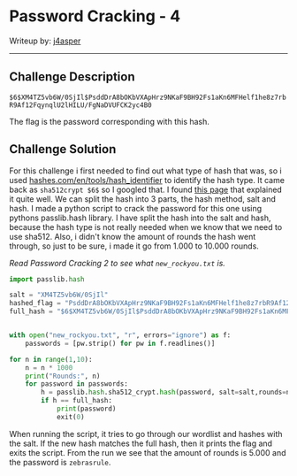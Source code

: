 # Password Cracking - 4

Writeup by: [j4asper](https://github.com/j4asper)

---

## Challenge Description

`$6$XM4TZ5vb6W/0SjIl$PsddDrA8bOKbVXApHrz9NKaF9BH92Fs1aKn6MFHelf1he8z7rbR9Af12FqynqlU2lHILU/FgNaDVUFCK2yc4B0`

The flag is the password corresponding with this hash.

## Challenge Solution

For this challenge i first needed to find out what type of hash that was, so i used [hashes.com/en/tools/hash_identifier](https://hashes.com/en/tools/hash_identifier) to identify the hash type. It came back as `sha512crypt $6$` so I googled that. I found [this page](https://asecuritysite.com/hash/splunk_hash) that explained it quite well. We can split the hash into 3 parts, the hash method, salt and hash. I made a python script to crack the password for this one using pythons passlib.hash library. I have split the hash into the salt and hash, because the hash type is not really needed when we know that we need to use sha512. Also, i didn't know the amount of rounds the hash went through, so just to be sure, i made it go from 1.000 to 10.000 rounds.

*Read Password Cracking 2 to see what `new_rockyou.txt` is.*

```py
import passlib.hash

salt = "XM4TZ5vb6W/0SjIl"
hashed_flag = "PsddDrA8bOKbVXApHrz9NKaF9BH92Fs1aKn6MFHelf1he8z7rbR9Af12FqynqlU2lHILU/FgNaDVUFCK2yc4B0"
full_hash = "$6$XM4TZ5vb6W/0SjIl$PsddDrA8bOKbVXApHrz9NKaF9BH92Fs1aKn6MFHelf1he8z7rbR9Af12FqynqlU2lHILU/FgNaDVUFCK2yc4B0"


with open("new_rockyou.txt", "r", errors="ignore") as f:
    passwords = [pw.strip() for pw in f.readlines()]

for n in range(1,10):
    n = n * 1000
    print("Rounds:", n)
    for password in passwords:
        h = passlib.hash.sha512_crypt.hash(password, salt=salt,rounds=n)
        if h == full_hash:
            print(password)
            exit(0)
```

When running the script, it tries to go through our wordlist and hashes with the salt. If the new hash matches the full hash, then it prints the flag and exits the script.
From the run we see that the amount of rounds is 5.000 and the password is `zebrasrule`.
